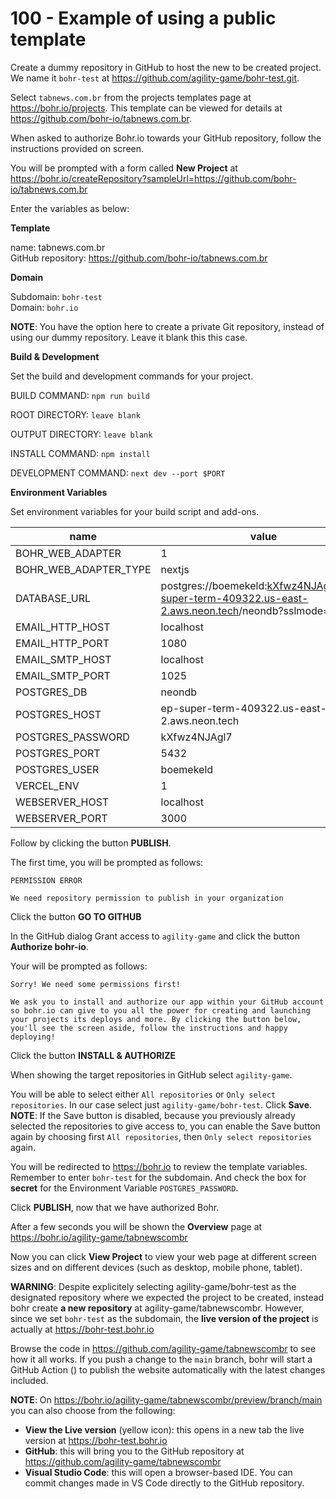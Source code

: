 # 100 - Example of using a public template

Create a dummy repository in GitHub to host the new to be created project. We name it ```bohr-test``` at https://github.com/agility-game/bohr-test.git.

Select ```tabnews.com.br``` from the projects templates page at https://bohr.io/projects. This template can be viewed for details at https://github.com/bohr-io/tabnews.com.br.

When asked to authorize Bohr.io towards your GitHub repository, follow the instructions provided on screen.

You will be prompted with a form called **New Project** at https://bohr.io/createRepository?sampleUrl=https://github.com/bohr-io/tabnews.com.br

Enter the variables as below:

**Template**

name: tabnews.com.br<br/>
GitHub repository: https://github.com/bohr-io/tabnews.com.br

**Domain**

Subdomain: ```bohr-test```<br/>
Domain: ```bohr.io```

**NOTE**: You have the option here to create a private Git repository, instead of using our dummy repository. Leave it blank this this case.

**Build & Development**

Set the build and development commands for your project.

BUILD COMMAND: ```npm run build```

ROOT DIRECTORY: ```leave blank```

OUTPUT DIRECTORY: ```leave blank```

INSTALL COMMAND: ```npm install```

DEVELOPMENT COMMAND: ```next dev --port $PORT```

**Environment Variables**

Set environment variables for your build script and add-ons.

| name | value | secret |
| -- | -- | -- |
| BOHR_WEB_ADAPTER | 1 | |
| BOHR_WEB_ADAPTER_TYPE | nextjs ||
| DATABASE_URL | postgres://boemekeld:kXfwz4NJAgl7@ep-super-term-409322.us-east-2.aws.neon.tech/neondb?sslmode=require | |
| EMAIL_HTTP_HOST | localhost | |
| EMAIL_HTTP_PORT | 1080 | |
| EMAIL_SMTP_HOST | localhost | |
| EMAIL_SMTP_PORT | 1025 | |
| POSTGRES_DB | neondb | |
| POSTGRES_HOST | ep-super-term-409322.us-east-2.aws.neon.tech | |
| POSTGRES_PASSWORD | kXfwz4NJAgl7 | X |
| POSTGRES_PORT | 5432 | |
| POSTGRES_USER | boemekeld | |
| VERCEL_ENV | 1 | |
| WEBSERVER_HOST | localhost | |
| WEBSERVER_PORT | 3000 | |

Follow by clicking the button **PUBLISH**.

The first time, you will be prompted as follows:

```
PERMISSION ERROR

We need repository permission to publish in your organization
```

Click the button **GO TO GITHUB**

In the GitHub dialog Grant access to ```agility-game``` and click the button **Authorize bohr-io**.

Your will be prompted as follows:

```
Sorry! We need some permissions first!

We ask you to install and authorize our app within your GitHub account so bohr.io can give to you all the power for creating and launching your projects its deploys and more. By clicking the button below, you'll see the screen aside, follow the instructions and happy deploying!
```

Click the button **INSTALL & AUTHORIZE**

When showing the target repositories in GitHub select ```agility-game```.

You will be able to select either ```All repositories``` or ```Only select repositories```. In our case select just ```agility-game/bohr-test```. Click **Save**. **NOTE**: If the Save button is disabled, because you previously already selected the repositories to give access to, you can enable the Save button again by choosing first ```All repositories```, then ```Only select repositories``` again.

You will be redirected to https://bohr.io to review the template variables. Remember to enter ```bohr-test``` for the subdomain. And check the box for **secret** for the Environment Variable ```POSTGRES_PASSWORD```.

Click **PUBLISH**, now that we have authorized Bohr.

After a few seconds you will be shown the **Overview** page at https://bohr.io/agility-game/tabnewscombr

Now you can click **View Project** to view your web page at different screen sizes and on different devices (such as desktop, mobile phone, tablet).

**WARNING**: Despite explicitely selecting agility-game/bohr-test as the designated repository where we expected the project to be created, instead bohr create **a new repository** at agility-game/tabnewscombr. However, since we set ```bohr-test``` as the subdomain, the **live version of the project** is actually at https://bohr-test.bohr.io

Browse the code in https://github.com/agility-game/tabnewscombr to see how it all works. If you push a change to the ```main``` branch, bohr will start a GitHub Action () to publish the website automatically with the latest changes included.

**NOTE**: On https://bohr.io/agility-game/tabnewscombr/preview/branch/main you can also choose from the following:

- **View the Live version** (yellow icon): this opens in a new tab the live version at https://bohr-test.bohr.io
- **GitHub**: this will bring you to the GitHub repository at https://github.com/agility-game/tabnewscombr
- **Visual Studio Code**: this will open a browser-based IDE. You can commit changes made in VS Code directly to the GitHub repository.

